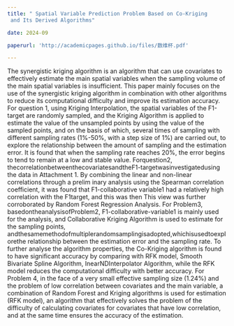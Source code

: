 ```yaml
---
title: " Spatial Variable Prediction Problem Based on Co-Kriging
 and Its Derived Algorithms"

date: 2024-09

paperurl: 'http://academicpages.github.io/files/数维杯.pdf'

---
```


 The synergistic kriging algorithm is an algorithm that can use covariates to effectively
 estimate the main spatial variables when the sampling volume of the main spatial variables
 is insufficient. This paper mainly focuses on the use of the synergistic kriging algorithm
 in combination with other algorithms to reduce its computational difficulty and improve its
 estimation accuracy.
 For question 1, using Kriging Interpolation, the spatial variables of the F1-target are
 randomly sampled, and the Kriging Algorithm is applied to estimate the value of the unsampled
 points by using the value of the sampled points, and on the basis of which, several times of
 sampling with different sampling rates (1%-50%, with a step size of 1%) are carried out, to
 explore the relationship between the amount of sampling and the estimation error. It is found
 that when the sampling rate reaches 20%, the error begins to tend to remain at a low and stable
 value.
 Forquestion2, thecorrelationbetweenthecovariatesandtheF1-targetwasinvestigatedusing
 the data in Attachment 1. By combining the linear and non-linear correlations through a prelim
inary analysis using the Spearman correlation coefficient, it was found that F1-collaborative
variable1 had a relatively high correlation with the F1target, and this was then This view was
 further corroborated by Random Forest Regression Analysis.
 For Problem3, basedontheanalysisofProblem2, F1-collaborative-variable1 is mainly used
 for the analysis, and Collaborative Kriging Algorithm is used to estimate for the sampling
 points, andthesamemethodofmultiplerandomsamplingisadopted,whichisusedtoexplorethe
 relationship between the estimation error and the sampling rate. To further analyse the algorithm
 properties, the Co-Kriging algorithm is found to have significant accuracy by comparing with
 RFK model, Smooth Bivariate Spline Algorithm, InearNDInterpolator Algorithm, while
 the RFK model reduces the computational difficulty with better accuracy.
 For Problem 4, in the face of a very small effective sampling size (1.24%) and the problem
 of low correlation between covariates and the main variable, a combination of Random Forest
 and Kriging algorithms is used for estimation (RFK model), an algorithm that effectively solves
 the problem of the difficulty of calculating covariates for covariates that have low correlation,
 and at the same time ensures the accuracy of the estimation.
